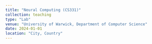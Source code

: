 ```yaml
---
title: "Neural Computing (CS331)"
collection: teaching
type: "Lab"
venue: "University of Warwick, Department of Computer Science"
date: 2024-01-01
location: "City, Country"
---
```

